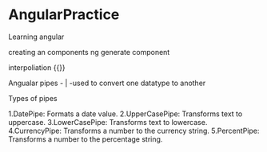 # AngularPractice

Learning angular 

creating an components ng generate component <component name>

interpoliation {{}}

Angualar pipes - | -used to convert one datatype to another

Types of pipes
  
1.DatePipe: Formats a date value.
2.UpperCasePipe: Transforms text to uppercase.
3.LowerCasePipe: Transforms text to lowercase.
4.CurrencyPipe: Transforms a number to the currency string.
5.PercentPipe: Transforms a number to the percentage string.
